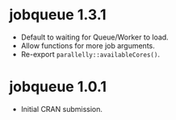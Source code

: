 # jobqueue 1.3.1

* Default to waiting for Queue/Worker to load.
* Allow functions for more job arguments.
* Re-export `parallelly::availableCores()`.


# jobqueue 1.0.1

* Initial CRAN submission.
